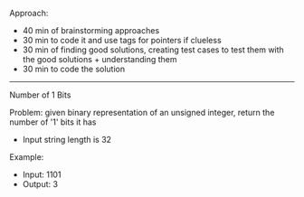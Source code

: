 Approach:
- 40 min of brainstorming approaches
- 30 min to code it and use tags for pointers if clueless
- 30 min of finding good solutions, creating test cases to test them with the good solutions + understanding them
- 30 min to code the solution

--------

Number of 1 Bits

Problem: given binary representation of an unsigned integer, return the number of '1' bits it has
- Input string length is 32

Example:
- Input: 1101
- Output: 3